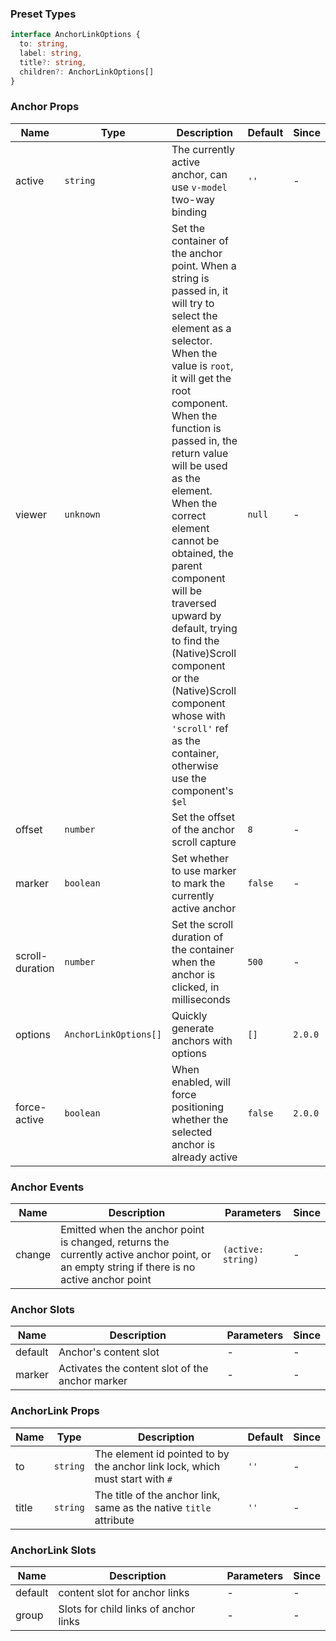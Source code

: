 ### Preset Types

```ts
interface AnchorLinkOptions {
  to: string,
  label: string,
  title?: string,
  children?: AnchorLinkOptions[]
}
```

### Anchor Props

| Name            | Type                  | Description                                                                                                                                                                                                                                                                                                                                                                                                                                                                                                                    | Default | Since   |
| --------------- | --------------------- | ------------------------------------------------------------------------------------------------------------------------------------------------------------------------------------------------------------------------------------------------------------------------------------------------------------------------------------------------------------------------------------------------------------------------------------------------------------------------------------------------------------------------------ | ------- | ------- |
| active          | `string`              | The currently active anchor, can use `v-model` two-way binding                                                                                                                                                                                                                                                                                                                                                                                                                                                                 | `''`    | -       |
| viewer          | `unknown`             | Set the container of the anchor point. When a string is passed in, it will try to select the element as a selector. When the value is `root`, it will get the root component. When the function is passed in, the return value will be used as the element. When the correct element cannot be obtained, the parent component will be traversed upward by default, trying to find the (Native)Scroll component or the (Native)Scroll component whose with `'scroll'` ref as the container, otherwise use the component's `$el` | `null`  | -       |
| offset          | `number`              | Set the offset of the anchor scroll capture                                                                                                                                                                                                                                                                                                                                                                                                                                                                                    | `8`     | -       |
| marker          | `boolean`             | Set whether to use marker to mark the currently active anchor                                                                                                                                                                                                                                                                                                                                                                                                                                                                  | `false` | -       |
| scroll-duration | `number`              | Set the scroll duration of the container when the anchor is clicked, in milliseconds                                                                                                                                                                                                                                                                                                                                                                                                                                           | `500`   | -       |
| options         | `AnchorLinkOptions[]` | Quickly generate anchors with options                                                                                                                                                                                                                                                                                                                                                                                                                                                                                          | `[]`    | `2.0.0` |
| force-active    | `boolean`             | When enabled, will force positioning whether the selected anchor is already active                                                                                                                                                                                                                                                                                                                                                                                                                                             | `false` | `2.0.0` |

### Anchor Events

| Name   | Description                                                                                                                                | Parameters         | Since |
| ------ | ------------------------------------------------------------------------------------------------------------------------------------------ | ------------------ | ----- |
| change | Emitted when the anchor point is changed, returns the currently active anchor point, or an empty string if there is no active anchor point | `(active: string)` | -     |

### Anchor Slots

| Name    | Description                                     | Parameters | Since |
| ------- | ----------------------------------------------- | ---------- | ----- |
| default | Anchor's content slot                           | -          | -     |
| marker  | Activates the content slot of the anchor marker | -          | -     |

### AnchorLink Props

| Name  | Type     | Description                                                                  | Default | Since |
| ----- | -------- | ---------------------------------------------------------------------------- | ------- | ----- |
| to    | `string` | The element id pointed to by the anchor link lock, which must start with `#` | `''`    | -     |
| title | `string` | The title of the anchor link, same as the native `title` attribute           | `''`    | -     |

### AnchorLink Slots

| Name    | Description                           | Parameters | Since |
| ------- | ------------------------------------- | ---------- | ----- |
| default | content slot for anchor links         | -          | -     |
| group   | Slots for child links of anchor links | -          | -     |
